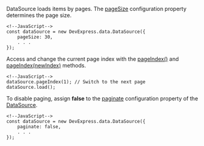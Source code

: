 DataSource loads items by pages. The [pageSize](/api-reference/30%20Data%20Layer/DataSource/1%20Configuration/pageSize.md '/Documentation/ApiReference/Data_Layer/DataSource/Configuration/#pageSize') configuration property determines the page size.

    <!--JavaScript-->
    const dataSource = new DevExpress.data.DataSource({
        pageSize: 30,
        . . .
    });

Access and change the current page index with the [pageIndex()](/api-reference/30%20Data%20Layer/DataSource/3%20Methods/pageIndex().md '/Documentation/ApiReference/Data_Layer/DataSource/Methods/#pageIndex') and [pageIndex(newIndex)](/api-reference/30%20Data%20Layer/DataSource/3%20Methods/pageIndex(newIndex).md '/Documentation/ApiReference/Data_Layer/DataSource/Methods/#pageIndexnewIndex') methods.

    <!--JavaScript-->
    dataSource.pageIndex(1); // Switch to the next page
    dataSource.load();

To disable paging, assign **false** to the [paginate](/api-reference/30%20Data%20Layer/DataSource/1%20Configuration/paginate.md '/Documentation/ApiReference/Data_Layer/DataSource/Configuration/#paginate') configuration property of the [DataSource](/api-reference/30%20Data%20Layer/DataSource '/Documentation/ApiReference/Data_Layer/DataSource/').

    <!--JavaScript-->
    const dataSource = new DevExpress.data.DataSource({
        paginate: false,
        . . .
    });